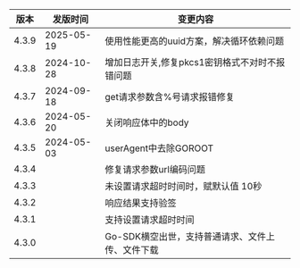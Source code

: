 | 版本    | 发版时间       | 变更内容                        |
|-------|------------|-----------------------------|
| 4.3.9 | 2025-05-19 | 使用性能更高的uuid方案，解决循环依赖问题 |
| 4.3.8 | 2024-10-28 | 增加日志开关,修复pkcs1密钥格式不对时不报错问题  |
| 4.3.7 | 2024-09-18 | get请求参数含%号请求报错修复            |
| 4.3.6 | 2024-05-20 | 关闭响应体中的body                 |
| 4.3.5 | 2024-05-03 | userAgent中去除GOROOT          |
| 4.3.4 |            | 修复请求参数url编码问题               |
| 4.3.3 |            | 未设置请求超时时间时，赋默认值 10秒         |
| 4.3.2 |            | 响应结果支持验签                    |
| 4.3.1 |            | 支持设置请求超时时间                  |
| 4.3.0 |            | Go-SDK横空出世，支持普通请求、文件上传、文件下载 |
